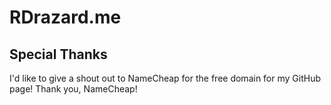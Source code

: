 # RDrazard.me

## Special Thanks

I'd like to give a shout out to NameCheap for the free domain for my GitHub page! Thank you, NameCheap!
